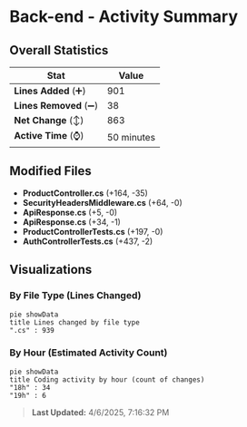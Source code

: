 # Back-end - Activity Summary 

## Overall Statistics

| Stat                   | Value                                                             |
| ---------------------- | ----------------------------------------------------------------- |
| **Lines Added** (➕)   | 901                                          |
| **Lines Removed** (➖) | 38                                        |
| **Net Change** (↕)    | 863                |
| **Active Time** (⌚)   | 50 minutes |


## Modified Files
- **ProductController.cs** (+164, -35)
- **SecurityHeadersMiddleware.cs** (+64, -0)
- **ApiResponse.cs** (+5, -0)
- **ApiResponse.cs** (+34, -1)
- **ProductControllerTests.cs** (+197, -0)
- **AuthControllerTests.cs** (+437, -2)

## Visualizations

### By File Type (Lines Changed)

```mermaid
pie showData
title Lines changed by file type
".cs" : 939
```

### By Hour (Estimated Activity Count)

```mermaid
pie showData
title Coding activity by hour (count of changes)
"18h" : 34
"19h" : 6
```


> **Last Updated:** 4/6/2025, 7:16:32 PM